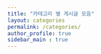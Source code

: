 ```yaml
---
title: "카테고리 별 게시글 모음"
layout: categories
permalink: /categories/
author_profile: true
sidebar_main : true
---
```

